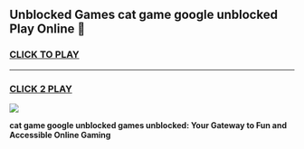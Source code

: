 
## Unblocked Games cat game google unblocked Play Online 👋
<h3>
<a href="https://news.freeplayer.one?title=cat_game_google_unblocked&ref=17F">CLICK TO PLAY</a></h3>
<hr>

<h3>
<a href="https://news.freeplayer.one?title=cat_game_google_unblocked&ref=17F">CLICK 2 PLAY</a>
  
</h3>

<a href="https://news.freeplayer.one?title=cat_game_google_unblocked&ref=17F/"><img src="https://clearcache.store/games.png"></a>


**cat game google unblocked games unblocked: Your Gateway to Fun and Accessible Online Gaming**
